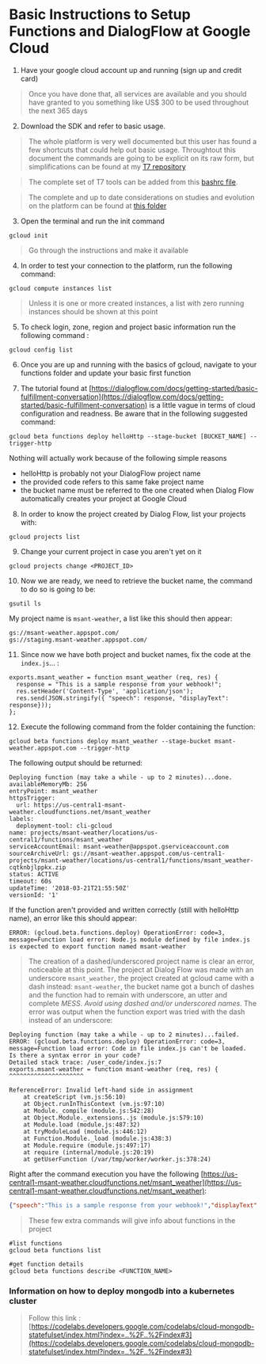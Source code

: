 # Basic Instructions to Setup Functions and DialogFlow at Google Cloud

1. Have your google cloud account up and running (sign up and credit card) 
> Once you have done that, all services are available and you should have granted to you something like US$ 300 to be used throughout the next 365 days

2. Download the SDK and refer to basic usage. 
> The whole platform is very well documented but this user has found a few shortcuts that could help out basic usage. Throughtout this document the commands are going to be explicit on its raw form, but simplifications can be found at my [T7 repository](http://github.com/msant77/t7)

> The complete set of T7 tools can be added from this [bashrc file](http://github.com/msant77/t7/master/bashrc/.bash_alias_gcloud).

> The complete and up to date considerations on studies and evolution on the platform can be found at [this folder](http://github.com/msant77/t7/master/stdy/gcloud)

3. Open the terminal and run the init command
```
gcloud init
```
> Go through the instructions and make it available

4. In order to test your connection to the platform, run the following command: 
```
gcloud compute instances list
```
> Unless it is one or more created instances, a list with zero running instances should be shown at this point

5. To check login, zone, region and project basic information run the following command : 
```
gcloud config list
```

6. Once you are up and running with the basics of gcloud, navigate to your functions folder and update your basic first function

7. The tutorial found at [https://dialogflow.com/docs/getting-started/basic-fulfillment-conversation](https://dialogflow.com/docs/getting-started/basic-fulfillment-conversation) is a little vague in terms of cloud configuration and readness. Be aware that in the following suggested command: 

```
gcloud beta functions deploy helloHttp --stage-bucket [BUCKET_NAME] --trigger-http
```

Nothing will actually work because of the following simple reasons

- helloHttp is probably not your DialogFlow project name
- the provided code refers to this same fake project name
- the bucket name must be referred to the one created when Dialog Flow automatically creates your project at Google Cloud

8. In order to know the project created by Dialog Flow, list your projects with: 
```
gcloud projects list
```

9. Change your current project in case you aren't yet on it
```
gcloud projects change <PROJECT_ID>
```

10. Now we are ready, we need to retrieve the bucket name, the command to do so is going to be: 
```
gsutil ls
```
My project name is `msant-weather`, a list like this should then appear: 
```
gs://msant-weather.appspot.com/
gs://staging.msant-weather.appspot.com/
```

11. Since now we have both project and bucket names, fix the code at the `index.js`...  :
 
```
exports.msant_weather = function msant_weather (req, res) {
  response = "This is a sample response from your webhook!";
  res.setHeader('Content-Type', 'application/json'); 
  res.send(JSON.stringify({ "speech": response, "displayText": response}));
};
```

12. Execute the following command from the folder containing the function: 
```
gcloud beta functions deploy msant_weather --stage-bucket msant-weather.appspot.com --trigger-http
```

The following output should be returned: 

```
Deploying function (may take a while - up to 2 minutes)...done.
availableMemoryMb: 256
entryPoint: msant_weather
httpsTrigger:
  url: https://us-central1-msant-weather.cloudfunctions.net/msant_weather
labels:
  deployment-tool: cli-gcloud
name: projects/msant-weather/locations/us-central1/functions/msant_weather
serviceAccountEmail: msant-weather@appspot.gserviceaccount.com
sourceArchiveUrl: gs://msant-weather.appspot.com/us-central1-projects/msant-weather/locations/us-central1/functions/msant_weather-cqtknbjlppkx.zip
status: ACTIVE
timeout: 60s
updateTime: '2018-03-21T21:55:50Z'
versionId: '1'
```
If the function aren't provided and written correctly (still with helloHttp name), an error like this should appear: 
```
ERROR: (gcloud.beta.functions.deploy) OperationError: code=3, message=Function load error: Node.js module defined by file index.js is expected to export function named msant-weather
```
> The creation of a dashed/underscored project name is clear an error, noticeable at this point. The project at Dialog Flow was made with an underscore `msant_weather`, the project created at gcloud came with a dash instead: `msant-weather`, the bucket name got a bunch of dashes and the function had to remain with underscore, an utter and complete *MESS*. _Avoid using dashed and/or underscored names_. The error was output when the function export was tried with the dash instead of an underscore: 
```
Deploying function (may take a while - up to 2 minutes)...failed.
ERROR: (gcloud.beta.functions.deploy) OperationError: code=3, message=Function load error: Code in file index.js can't be loaded.
Is there a syntax error in your code?
Detailed stack trace: /user_code/index.js:7
exports.msant-weather = function msant-weather (req, res) {
^^^^^^^^^^^^^^^^^^^^^

ReferenceError: Invalid left-hand side in assignment
    at createScript (vm.js:56:10)
    at Object.runInThisContext (vm.js:97:10)
    at Module._compile (module.js:542:28)
    at Object.Module._extensions..js (module.js:579:10)
    at Module.load (module.js:487:32)
    at tryModuleLoad (module.js:446:12)
    at Function.Module._load (module.js:438:3)
    at Module.require (module.js:497:17)
    at require (internal/module.js:20:19)
    at getUserFunction (/var/tmp/worker/worker.js:378:24)
```

Right after the command execution you have the following [https://us-central1-msant-weather.cloudfunctions.net/msant_weather](https://us-central1-msant-weather.cloudfunctions.net/msant_weather): 
```json
{"speech":"This is a sample response from your webhook!","displayText":"This is a sample response from your webhook!"}

```

> These few extra commands will give info about functions in the project
```
#list functions
gcloud beta functions list 

#get function details
gcloud beta functions describe <FUNCTION_NAME>
```

### Information on how to deploy mongodb into a kubernetes cluster
> Follow this link : [https://codelabs.developers.google.com/codelabs/cloud-mongodb-statefulset/index.html?index=..%2F..%2Findex#3](https://codelabs.developers.google.com/codelabs/cloud-mongodb-statefulset/index.html?index=..%2F..%2Findex#3)

